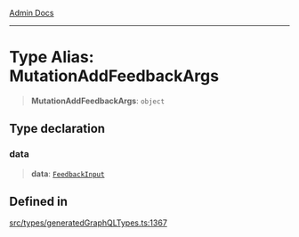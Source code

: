 [Admin Docs](/)

***

# Type Alias: MutationAddFeedbackArgs

> **MutationAddFeedbackArgs**: `object`

## Type declaration

### data

> **data**: [`FeedbackInput`](FeedbackInput.md)

## Defined in

[src/types/generatedGraphQLTypes.ts:1367](https://github.com/Suyash878/talawa-api/blob/cfd688207611ba245c99edd8dbaccb2cdbf6a043/src/types/generatedGraphQLTypes.ts#L1367)
